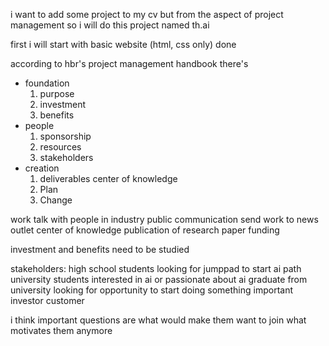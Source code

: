 i want to add some project to my cv but from the aspect of project management
so i will do this project named th.ai 

first i will start with basic website (html, css only)
done

according to hbr's project management handbook
there's 
- foundation
    1. purpose
    2. investment
    3. benefits
- people
    1. sponsorship
    2. resources
    3. stakeholders
- creation
    1. deliverables
        center of knowledge       
    2. Plan
    3. Change

work
talk with people in industry
public communication 
    send work to news outlet
center of knowledge
publication of research paper
    funding

investment and benefits need to be studied

stakeholders:
high school students looking for jumppad to start ai path
university students interested in ai or passionate about ai
graduate from university looking for opportunity to start doing something important
investor
customer


i think important questions are 
    what would make them want to join
    what motivates them anymore
    